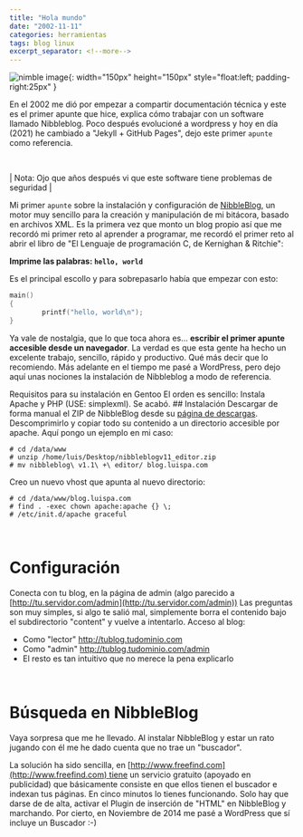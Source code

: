 ```yaml
---
title: "Hola mundo"
date: "2002-11-11"
categories: herramientas
tags: blog linux
excerpt_separator: <!--more-->
---
```


![nimble image](/assets/img/posts/logo-nibbleblog.svg){: width="150px" height="150px" style="float:left; padding-right:25px" } 

En el 2002 me dió por empezar a compartir documentación técnica y este es el primer apunte que hice, explica cómo trabajar con un software llamado Nibbleblog. Poco después evolucioné a wordpress y hoy en día (2021) he cambiado a "Jekyll + GitHub Pages", dejo este primer `apunte` como referencia. 

<br clear="left"/>
<!--more-->

| Nota: Ojo que años después vi que este software tiene problemas de seguridad |

Mi primer `apunte` sobre la instalación y configuración de [NibbleBlog](http://www.nibbleblog.com), un motor muy sencillo para la creación y manipulación de mi bitácora, basado en archivos XML. Es la primera vez que monto un blog propio así que me recordó mi primer reto al aprender a programar, me recordó el primer reto al abrir el libro de "El Lenguaje de programación C, de Kernighan & Ritchie":

**Imprime las palabras: `hello, world`**

Es el principal escollo y para sobrepasarlo había que empezar con esto: 

```c
main()
{
        printf("hello, world\n");
}
````

Ya vale de nostalgia, que lo que toca ahora es... **escribir el primer apunte accesible desde un navegador**. La verdad es que esta gente ha hecho un excelente trabajo, sencillo, rápido y productivo. Qué más decir que lo recomiendo. Más adelante en el tiempo me pasé a WordPress, pero dejo aquí unas nociones la instalación de Nibbleblog a modo de referencia.

Requisitos para su instalación en Gentoo El orden es sencillo: Instala Apache y PHP (USE: simplexml). Se acabó. ## Instalación Descargar de forma manual el ZIP de NibbleBlog desde su [página de descargas](http://www.nibbleblog.com/download/en/). Descomprimirlo y copiar todo su contenido a un directorio accesible por apache. Aquí pongo un ejemplo en mi caso:

```console
# cd /data/www
# unzip /home/luis/Desktop/nibbleblogv11_editor.zip
# mv nibbleblog\ v1.1\ +\ editor/ blog.luispa.com
```

Creo un nuevo vhost que apunta al nuevo directorio:

```console
# cd /data/www/blog.luispa.com
# find . -exec chown apache:apache {} \;
# /etc/init.d/apache graceful
```

<br/>

# Configuración

Conecta con tu blog, en la página de admin (algo parecido a [http://tu.servidor.com/admin](http://tu.servidor.com/admin)) Las preguntas son muy simples, si algo te salió mal, simplemente borra el contenido bajo el subdirectorio "content" y vuelve a intentarlo. Acceso al blog:

* Como "lector" http://tublog.tudominio.com 
* Como "admin" http://tublog.tudominio.com/admin
* El resto es tan intuitivo que no merece la pena explicarlo

<br/>

# Búsqueda en NibbleBlog

Vaya sorpresa que me he llevado. Al instalar NibbleBlog y estar un rato jugando con él me he dado cuenta que no trae un "buscador".

La solución ha sido sencilla, en [http://www.freefind.com](http://www.freefind.com) tiene un servicio gratuito (apoyado en publicidad) que básicamente consiste en que ellos tienen el buscador e indexan tus páginas. En cinco minutos lo tienes funcionando. Solo hay que darse de de alta, activar el Plugin de inserción de "HTML" en NibbleBlog y marchando. Por cierto, en Noviembre de 2014 me pasé a WordPress que sí incluye un Buscador :-)
